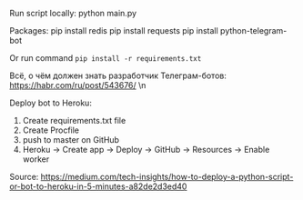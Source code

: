 Run script locally: python main.py

Packages:
pip install redis
pip install requests
pip install python-telegram-bot

Or run command `pip install -r requirements.txt`

Всё, о чём должен знать разработчик Телеграм-ботов: https://habr.com/ru/post/543676/ \n

Deploy bot to Heroku:
1. Create requirements.txt file
2. Create Procfile
3. push to master on GitHub
4. Heroku -> Create app -> Deploy -> GitHub -> Resources -> Enable worker

Source: https://medium.com/tech-insights/how-to-deploy-a-python-script-or-bot-to-heroku-in-5-minutes-a82de2d3ed40
